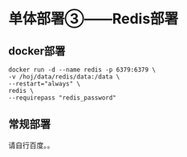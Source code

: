 # 单体部署③——Redis部署

## docker部署

```shell
docker run -d --name redis -p 6379:6379 \
-v /hoj/data/redis/data:/data \
--restart="always" \
redis \
--requirepass "redis_password" 
```

## 常规部署

请自行百度。。